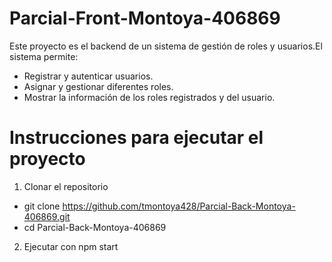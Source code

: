 # Parcial-Front-Montoya-406869

Este proyecto es el backend de un sistema de gestión de roles y usuarios.El sistema permite:
- Registrar y autenticar usuarios.
- Asignar y gestionar diferentes roles.
- Mostrar la información de los roles registrados y del usuario.

# Instrucciones para ejecutar el proyecto

1. Clonar el repositorio
- git clone https://github.com/tmontoya428/Parcial-Back-Montoya-406869.git
- cd Parcial-Back-Montoya-406869
2. Ejecutar con npm start
